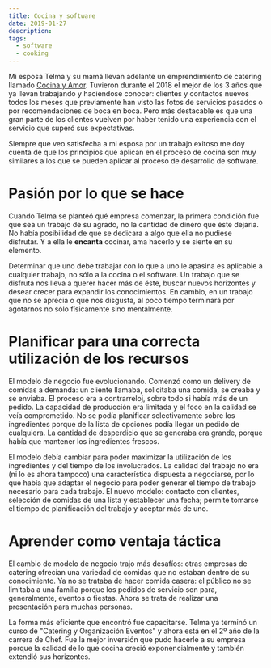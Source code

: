 ```yaml
---
title: Cocina y software
date: 2019-01-27
description:
tags:
  - software
  - cooking
---
```



Mi esposa Telma y su mamá llevan adelante un emprendimiento de catering llamado
[Cocina y Amor](https://www.facebook.com/cocinayamorcatering). Tuvieron durante
el 2018 el mejor de los 3 años que ya llevan trabajando y haciéndose conocer:
clientes y contactos nuevos todos los meses que previamente han visto las fotos
de servicios pasados o por recomendaciones de boca en boca. Pero más destacable
es que una gran parte de los clientes vuelven por haber tenido una experiencia
con el servicio que superó sus expectativas.

Siempre que veo satisfecha a mi esposa por un trabajo exitoso me doy cuenta de
que los principios que aplican en el proceso de cocina son muy similares a los
que se pueden aplicar al proceso de desarrollo de software.

# Pasión por lo que se hace

Cuando Telma se planteó qué empresa comenzar, la primera condición fue que sea
un trabajo de su agrado, no la cantidad de dinero que éste dejaría. No había
posibilidad de que se dedicara a algo que ella no pudiese disfrutar. Y a ella
le **encanta** cocinar, ama hacerlo y se siente en su elemento.

Determinar que uno debe trabajar con lo que a uno le apasina es aplicable a
cualquier trabajo, no sólo a la cocina o el software. Un trabajo que se
disfruta nos lleva a querer hacer más de éste, buscar nuevos horizontes y
desear crecer para expandir los conocimientos. En cambio, en un trabajo que no
se aprecia o que nos disgusta, al poco tiempo terminará por agotarnos no sólo
físicamente sino mentalmente.

# Planificar para una correcta utilización de los recursos

El modelo de negocio fue evolucionando. Comenzó como un delivery de comidas a
demanda: un cliente llamaba, solicitaba una comida, se creaba y se enviaba. El
proceso era a contrarreloj, sobre todo si había más de un pedido. La capacidad
de producción era limitada y el foco en la calidad se veía comprometido. No se
podía planificar selectivamente sobre los ingredientes porque de la lista de
opciones podía llegar un pedido de cualquiera. La cantidad de desperdicio que
se generaba era grande, porque había que mantener los ingredientes frescos.

El modelo debía cambiar para poder maximizar la utilización de los ingredientes
y del tiempo de los involucrados. La calidad del trabajo no era (ni lo es ahora
tampoco) una característica dispuesta a negociarse, por lo que había que
adaptar el negocio para poder generar el tiempo de trabajo necesario para cada
trabajo. El nuevo modelo: contacto con clientes, selección de comidas de una
lista y establecer una fecha; permite tomarse el tiempo de planificación del
trabajo y aceptar más de uno.

# Aprender como ventaja táctica

El cambio de modelo de negocio trajo más desafíos: otras empresas de catering
ofrecían una variedad de comidas que no estaban dentro de su conocimiento. Ya
no se trataba de hacer comida casera: el público no se limitaba a una familia
porque los pedidos de servicio son para, generalmente, eventos o fiestas. Ahora
se trata de realizar una presentación para muchas personas.

La forma más eficiente que encontró fue capacitarse. Telma ya terminó un curso
de "Catering y Organización Eventos" y ahora está en el 2º año de la carrera de
Chef. Fue la mejor inversión que pudo hacerle a su empresa porque la calidad de
lo que cocina creció exponencialmente y también extendió sus horizontes.
